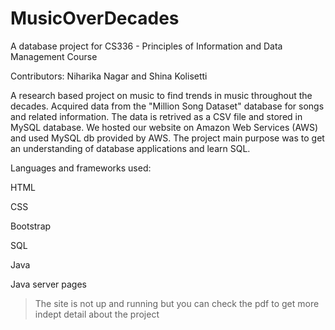 # MusicOverDecades
A database project for CS336 - Principles of Information and Data Management Course

Contributors:
Niharika Nagar and Shina Kolisetti 

A research based project on music to find trends in music throughout the decades. Acquired data from the "Million Song Dataset" database for songs and related information. The data is retrived as a CSV file and stored in MySQL database. We hosted our website on Amazon Web Services (AWS) and used MySQL db provided by AWS. The project main purpose was to get an understanding of database applications and learn SQL. 

Languages and frameworks used:

HTML

CSS

Bootstrap

SQL

Java

Java server pages

> The site is not up and running but you can check the pdf to get more indept detail about the project
